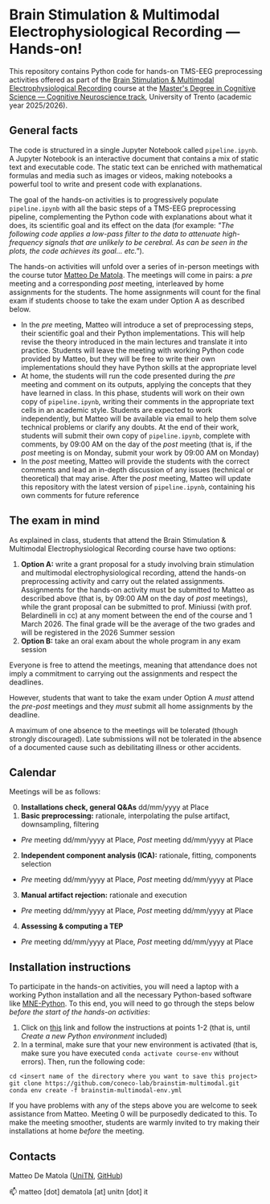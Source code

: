 # **Brain Stimulation & Multimodal Electrophysiological Recording &mdash; Hands-on!**

This repository contains Python code for hands-on TMS-EEG preprocessing activities offered as part of the [Brain Stimulation & Multimodal Electrophysiological Recording](https://unitn.coursecatalogue.cineca.it/insegnamenti/2025/50512_653501_96292/2011/50513/10168?annoOrdinamento=2011&coorte=2024) course at the [Master's Degree in Cognitive Science &mdash; Cognitive Neuroscience track](https://corsi.unitn.it/en/cognitive-science/program/overview), University of Trento (academic year 2025/2026). 

## General facts

The code is structured in a single Jupyter Notebook called `pipeline.ipynb`. A Jupyter Notebook is an interactive document that contains a mix of static text and executable code. The static text can be enriched with mathematical formulas and media such as images or videos, making notebooks a powerful tool to write and present code with explanations.

The goal of the hands-on activities is to progressively populate `pipeline.ipynb` with all the basic steps of a TMS-EEG preprocessing pipeline, complementing the Python code with explanations about what it does, its scientific goal and its effect on the data (for example: _"The following code applies a low-pass filter to the data to attenuate high-frequency signals that are unlikely to be cerebral. As can be seen in the plots, the code achieves its goal... etc."_). 

The hands-on activities will unfold over a series of in-person meetings with the course tutor [Matteo De Matola](https://webapps.unitn.it/du/en/Persona/PER0247884/Curriculum). The meetings will come in pairs: a _pre_ meeting and a corresponding _post_ meeting, interleaved by home assignments for the students. The home assignments will count for the final exam if students choose to take the exam under Option A as described below.

- In the _pre_ meeting, Matteo will introduce a set of preprocessing steps, their scientific goal and their Python implementations. This will help revise the theory introduced in the main lectures and translate it into practice. Students will leave the meeting with working Python code provided by Matteo, but they will be free to write their own implementations should they have Python skills at the appropriate level 
- At home, the students will run the code presented during the _pre_ meeting and comment on its outputs, applying the concepts that they have learned in class. In this phase, students will work on their own copy of `pipeline.ipynb`, writing their comments in the appropriate text cells in an academic style. Students are expected to work independently, but Matteo will be available via email to help them solve technical problems or clarify any doubts. At the end of their work, students will submit their own copy of `pipeline.ipynb`, complete with comments, by 09:00 AM on the day of the _post_ meeting (that is, if the _post_ meeting is on Monday, submit your work by 09:00 AM on Monday)
- In the _post_ meeting, Matteo will provide the students with the correct comments and lead an in-depth discussion of any issues (technical or theoretical) that may arise. After the _post_ meeting, Matteo will update this repository with the latest version of `pipeline.ipynb`, containing his own comments for future reference

## The exam in mind

As explained in class, students that attend the Brain Stimulation & Multimodal Electrophysiological Recording course have two options: 

1. **Option A:** write a grant proposal for a study involving brain stimulation and multimodal electrophysiological recording, attend the hands-on preprocessing activity and carry out the related assignments. Assignments for the hands-on activity must be submitted to Matteo as described above (that is, by 09:00 AM on the day of _post_ meetings), while the grant proposal can be submitted to prof. Miniussi (with prof. Belardinelli in cc) at any moment between the end of the course and 1 March 2026. The final grade will be the average of the two grades and will be registered in the 2026 Summer session 
2. **Option B:** take an oral exam about the whole program in any exam session

Everyone is free to attend the meetings, meaning that attendance does not imply a commitment to carrying out the assignments and respect the deadlines. 

However, students that want to take the exam under Option A _must_ attend the _pre-post_ meetings and they _must_ submit all home assignments by the deadline. 

A maximum of one absence to the meetings will be tolerated (though strongly discouraged). Late submissions will not be tolerated in the absence of a documented cause such as debilitating illness or other accidents. 

## **Calendar**

Meetings will be as follows:

0. **Installations check, general Q&As** 
dd/mm/yyyy at Place
1. **Basic preprocessing:** rationale, interpolating the pulse artifact, downsampling, filtering 
- _Pre_ meeting dd/mm/yyyy at Place, _Post_ meeting dd/mm/yyyy at Place 
2. **Independent component analysis (ICA):** rationale, fitting, components selection  
- _Pre_ meeting dd/mm/yyyy at Place, _Post_ meeting dd/mm/yyyy at Place
3. **Manual artifact rejection:** rationale and execution 
 - _Pre_ meeting dd/mm/yyyy at Place, _Post_ meeting dd/mm/yyyy at Place
4. **Assessing & computing a TEP** 
- _Pre_ meeting dd/mm/yyyy at Place, _Post_ meeting dd/mm/yyyy at Place

## **Installation instructions**

To participate in the hands-on activities, you will need a laptop with a working Python installation and all the necessary Python-based software like [MNE-Python](https://mne.tools/stable/index.html). To this end, you will need to go through the steps below _before the start of the hands-on activities_:

1. Click on [this](https://github.com/vigji/python-cimec-2025/blob/main/docs/python-installation.md) link and follow the instructions at points 1-2 (that is, until _Create a new Python environment_ included)
2. In a terminal, make sure that your new environment is activated (that is, make sure you have executed `conda activate course-env` without errors). Then, run the following code:

```
cd <insert name of the directory where you want to save this project>
git clone https://github.com/coneco-lab/brainstim-multimodal.git
conda env create -f brainstim-multimodal-env.yml
```

If you have problems with any of the steps above you are welcome to seek assistance from Matteo. Meeting 0 will be purposedly dedicated to this. To make the meeting smoother, students are warmly invited to try making their installations at home _before_ the meeting.

## Contacts

Matteo De Matola ([UniTN](https://webapps.unitn.it/du/en/Persona/PER0247884/Curriculum), [GitHub](https://github.com/matteo-d-m))

:mailbox: matteo [dot] dematola [at] unitn [dot] it